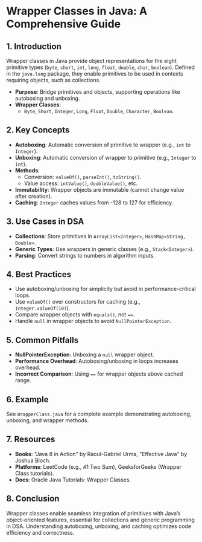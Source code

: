 # Wrapper Classes in Java: A Comprehensive Guide

## 1. Introduction
Wrapper classes in Java provide object representations for the eight primitive types (`byte`, `short`, `int`, `long`, `float`, `double`, `char`, `boolean`). Defined in the `java.lang` package, they enable primitives to be used in contexts requiring objects, such as collections.

- **Purpose**: Bridge primitives and objects, supporting operations like autoboxing and unboxing.
- **Wrapper Classes**:
  - `Byte`, `Short`, `Integer`, `Long`, `Float`, `Double`, `Character`, `Boolean`.

## 2. Key Concepts
- **Autoboxing**: Automatic conversion of primitive to wrapper (e.g., `int` to `Integer`).
- **Unboxing**: Automatic conversion of wrapper to primitive (e.g., `Integer` to `int`).
- **Methods**:
  - Conversion: `valueOf()`, `parseInt()`, `toString()`.
  - Value access: `intValue()`, `doubleValue()`, etc.
- **Immutability**: Wrapper objects are immutable (cannot change value after creation).
- **Caching**: `Integer` caches values from -128 to 127 for efficiency.

## 3. Use Cases in DSA
- **Collections**: Store primitives in `ArrayList<Integer>`, `HashMap<String, Double>`.
- **Generic Types**: Use wrappers in generic classes (e.g., `Stack<Integer>`).
- **Parsing**: Convert strings to numbers in algorithm inputs.

## 4. Best Practices
- Use autoboxing/unboxing for simplicity but avoid in performance-critical loops.
- Use `valueOf()` over constructors for caching (e.g., `Integer.valueOf(10)`).
- Compare wrapper objects with `equals()`, not `==`.
- Handle `null` in wrapper objects to avoid `NullPointerException`.

## 5. Common Pitfalls
- **NullPointerException**: Unboxing a `null` wrapper object.
- **Performance Overhead**: Autoboxing/unboxing in loops increases overhead.
- **Incorrect Comparison**: Using `==` for wrapper objects above cached range.

## 6. Example
See `WrapperClass.java` for a complete example demonstrating autoboxing, unboxing, and wrapper methods.

## 7. Resources
- **Books**: "Java 8 in Action" by Raoul-Gabriel Urma, "Effective Java" by Joshua Bloch.
- **Platforms**: LeetCode (e.g., #1 Two Sum), GeeksforGeeks (Wrapper Class tutorials).
- **Docs**: Oracle Java Tutorials: Wrapper Classes.

## 8. Conclusion
Wrapper classes enable seamless integration of primitives with Java’s object-oriented features, essential for collections and generic programming in DSA. Understanding autoboxing, unboxing, and caching optimizes code efficiency and correctness.